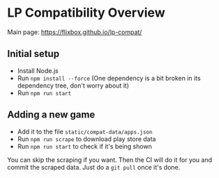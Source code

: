 # LP Compatibility Overview

Main page: https://flixbox.github.io/lp-compat/

## Initial setup

- Install Node.js
- Run `npm install --force` (One dependency is a bit broken in its dependency tree, don't worry about it)
- Run `npm run start`

## Adding a new game

- Add it to the file `static/compat-data/apps.json`
- Run `npm run scrape` to download play store data
- Run `npm run start` to check if it's being shown

You can skip the scraping if you want. Then the CI will do it for you and commit the scraped data. Just do a `git pull` once it's done.